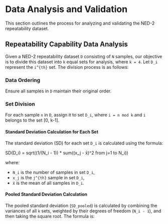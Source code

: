 # Data Analysis and Validation

This section outlines the process for analyzing and validating the NED-2 repeatability dataset.

## Repeatability Capability Data Analysis

Given a NED-2 repeatability dataset `D` consisting of `N` samples, our objective is to divide this dataset into `k` equal sets for analysis, where `k = 4`. Let `D_i` represent the `i^{th}` set. The division process is as follows:

### Data Ordering

Ensure all samples in `D` maintain their original order.

### Set Division

For each sample `n` in `D`, assign it to set `D_i`, where `i = n mod k` and `i` belongs to the set [0, k-1].

#### Standard Deviation Calculation for Each Set

The standard deviation (SD) for each set `D_i` is calculated using the formula:

SD(D_i) = sqrt((1/(N_i - 1)) * sum((x_j - x̄)^2 from j=1 to N_i))

where:

- `N_i` is the number of samples in set `D_i`,
- `x_j` is the `j^{th}` sample in set `D_i`,
- `x̄` is the mean of all samples in `D_i`.

#### Pooled Standard Deviation Calculation

The pooled standard deviation (`SD_pooled`) is calculated by combining the variances of all `k` sets, weighted by their degrees of freedom (`N_i - 1`), and then taking the square root. The formula is:
